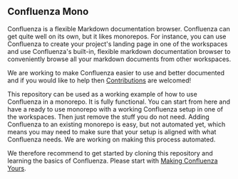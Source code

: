 ## Confluenza Mono

Confluenza is a flexible Markdown documentation browser. Confluenza can get quite well on its own,
but it likes monorepos. For instance, you can use Confluenza to create your project's landing page
in one of the workspaces and use Confluenza's built-in, flexible markdown documentation browser to
conveniently browse all your markdown documents from other workspaces.

We are working to make Confluenza easier to use and better documented and if you would like to help
then [Contributions](https://react-frontend-developer.now.sh/developers/contributing) are welcomed!

This repository can be used as a working example of how to use Confluenza in a monorepo. It is fully
functional. You can start from here and have a ready to use monorepo with a working Confluenza setup in
one of the workspaces. Then just remove the stuff you do not need.
Adding Confluenza to an existing monorepo is easy, but not automated yet, which means you may need to make
sure that your setup is aligned with what Confluenza needs. We are working on making this process
automated.

We therefore recommend to get started by cloning this repository and learning the basics of Confluenza.
Please start with [Making Confluenza Yours](https://confluenza.online/developers/making-confluenza-yours).
